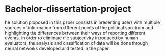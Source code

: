 # Bachelor-dissertation-project

he solution proposed in this paper consists in presenting users with multiple
sources of information from different points of the political spectrum and
highlighting the differences between their ways of reporting different events. In
order to eliminate the subjectivity introduced by human evaluators, the analysis
and classification of data will be done through neural networks developed and
tested in the paper.
